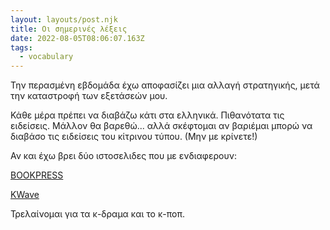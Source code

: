 ```yaml
---
layout: layouts/post.njk
title: Oι σημερινές λέξεις
date: 2022-08-05T08:06:07.163Z
tags:
  - vocabulary
---
```

Την περασμένη εβδομάδα έχω αποφασίζει μια αλλαγή στρατηγικής, μετά την καταστροφή των εξετάσεών μου.

Κάθε μέρα πρέπει να διαβάζω κάτι στα ελληνικά. Πιθανότατα τις ειδείσεις. Μάλλον θα βαρεθώ... αλλά σκέφτομαι αν βαριέμαι μπορώ να διαβάσο τις ειδείσεις του κίτρινου τύπου. (Μην με κρίνετε!)

Αν και έχω βρει δύο ιστοσελιδες που με ενδιαφερουν:

[BOOKPRESS](https://bookpress.gr/sinenteuxeis/xenoi/16027-xan-gangk-syxna-i-dynami-tou-logou-den-arkei-gia-na-nikisoume-to-skotadi?fbclid=IwAR2s-e39i94F_6F7mM4mXqNMZytS5y0Y-g0Z3apL2KyxuJ1cWViXeiZ5lj4)

[KWave](https://kwavegreece.wordpress.com/k-drama/)

Τρελαίνομαι για τα κ-δραμα και το κ-ποπ.